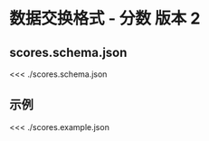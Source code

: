 # 数据交换格式 - 分数 <Badge>版本 2</Badge>

## scores.schema.json

<<< ./scores.schema.json

## 示例

<<< ./scores.example.json
